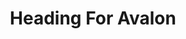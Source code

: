 ---
title: Heading For Avalon
year: 2006-01-01
writer: Robby Valentine
composer: Robby Valentine
---